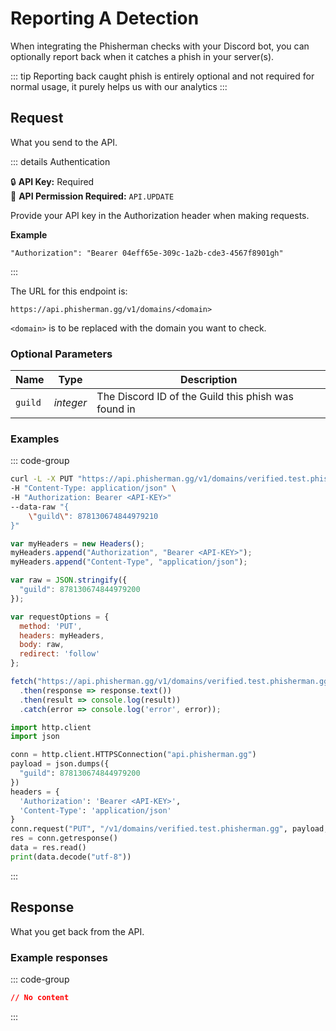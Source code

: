 # Reporting A Detection <Badge type="info" text="PUT" vertical="middle" />

When integrating the Phisherman checks with your Discord bot, you can optionally report back when it catches a phish in your server(s).

::: tip
Reporting back caught phish is entirely optional and not required for normal usage, it purely helps us with our analytics
:::

## Request

What you send to the API.

::: details Authentication

:lock: **API Key:** Required  
:key: **API Permission Required:** `API.UPDATE`

Provide your API key in the Authorization header when making requests.

**Example**

```
"Authorization": "Bearer 04eff65e-309c-1a2b-cde3-4567f8901gh"
```

:::

The URL for this endpoint is:

```
https://api.phisherman.gg/v1/domains/<domain>
```

`<domain>` is to be replaced with the domain you want to check.

### Optional Parameters

| Name    | Type      | Description                                         |
| ------- | --------- | --------------------------------------------------- |
| `guild` | _integer_ | The Discord ID of the Guild this phish was found in |

### Examples

::: code-group

```sh [CURL]
curl -L -X PUT "https://api.phisherman.gg/v1/domains/verified.test.phisherman.gg" \
-H "Content-Type: application/json" \
-H "Authorization: Bearer <API-KEY>"
--data-raw "{
    \"guild\": 878130674844979210
}"
```

```js [JavaScript]
var myHeaders = new Headers();
myHeaders.append("Authorization", "Bearer <API-KEY>");
myHeaders.append("Content-Type", "application/json");

var raw = JSON.stringify({
  "guild": 878130674844979200
});

var requestOptions = {
  method: 'PUT',
  headers: myHeaders,
  body: raw,
  redirect: 'follow'
};

fetch("https://api.phisherman.gg/v1/domains/verified.test.phisherman.gg", requestOptions)
  .then(response => response.text())
  .then(result => console.log(result))
  .catch(error => console.log('error', error));
```

```py [Python]
import http.client
import json

conn = http.client.HTTPSConnection("api.phisherman.gg")
payload = json.dumps({
  "guild": 878130674844979200
})
headers = {
  'Authorization': 'Bearer <API-KEY>',
  'Content-Type': 'application/json'
}
conn.request("PUT", "/v1/domains/verified.test.phisherman.gg", payload, headers)
res = conn.getresponse()
data = res.read()
print(data.decode("utf-8"))
```

:::

## Response

What you get back from the API.

### Example responses

::: code-group

```json [HTTP204]
// No content
```

:::